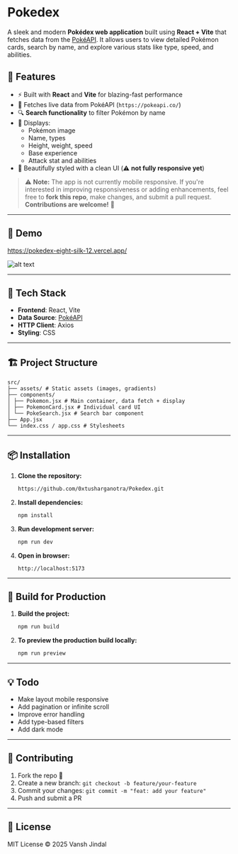 # Pokedex

A sleek and modern **Pokédex web application** built using **React + Vite** that fetches data from the [PokéAPI](https://pokeapi.co/). It allows users to view detailed Pokémon cards, search by name, and explore various stats like type, speed, and abilities.

## 🚀 Features

  - ⚡ Built with **React** and **Vite** for blazing-fast performance
  - 📡 Fetches live data from PokéAPI (`https://pokeapi.co/`)
  - 🔍 **Search functionality** to filter Pokémon by name
  - 📄 Displays:
      - Pokémon image
      - Name, types
      - Height, weight, speed
      - Base experience
      - Attack stat and abilities
  - 💅 Beautifully styled with a clean UI (⚠️ **not fully responsive yet**)

> ⚠️ **Note:** The app is not currently mobile responsive. If you're interested in improving responsiveness or adding enhancements, feel free to **fork this repo**, make changes, and submit a pull request. **Contributions are welcome\!** 🚀

-----

## 📸 Demo

https://pokedex-eight-silk-12.vercel.app/

![alt text](image.png)


-----

## 🧰 Tech Stack

  - **Frontend**: React, Vite
  - **Data Source**: [PokéAPI](https://pokeapi.co/)
  - **HTTP Client**: Axios
  - **Styling**: CSS

-----

## 🏗️ Project Structure

```
src/
├── assets/ # Static assets (images, gradients)
├── components/
│ ├── Pokemon.jsx # Main container, data fetch + display
│ ├── PokemonCard.jsx # Individual card UI
│ └── PokeSearch.jsx # Search bar component
├── App.jsx
└── index.css / app.css # Stylesheets
```

-----

## 📦 Installation

1.  **Clone the repository:**
    ```bash
    https://github.com/0xtusharganotra/Pokedex.git
    ```
2.  **Install dependencies:**
    ```bash
    npm install
    ```
3.  **Run development server:**
    ```bash
    npm run dev
    ```
4.  **Open in browser:**
    ```
    http://localhost:5173
    ```

-----

## 🏁 Build for Production

1.  **Build the project:**
    ```bash
    npm run build
    ```
2.  **To preview the production build locally:**
    ```bash
    npm run preview
    ```

-----

## 💡 Todo

  - Make layout mobile responsive
  - Add pagination or infinite scroll
  - Improve error handling
  - Add type-based filters
  - Add dark mode

-----

## 🤝 Contributing

1.  Fork the repo 🍴
2.  Create a new branch: `git checkout -b feature/your-feature`
3.  Commit your changes: `git commit -m "feat: add your feature"`
4.  Push and submit a PR

-----

## 📄 License

MIT License © 2025 Vansh Jindal
